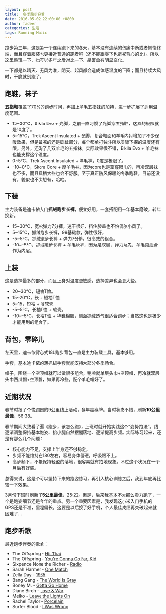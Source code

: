 ```yaml
---
layout: post
title:  冬季跑步穿着
date: 2016-05-02 22:00:00 +0800
author: fadeer
categories: 生活
tags: Running Music
---
```


跑步第三年，这是第一个连续跑下来的冬天，基本没有连续的伤痛中断或者懒惰终端，而且穿着服装也更接近普通的跑者吧（还不能跟零下也裤衩背心的比）。所以这里整理一下，也可以多年之后对比一下，是否会有明显变化。

一下都是以晴天、无风为准，阴天、起风都会造成体感温度的下降；而且持续大风时，干脆就别跑了。

跑鞋，袜子
----
**五指鞋**覆盖了70%的跑步时间，再加上羊毛五指袜的加持，进一步扩展了适用温度范围。

* 15~30℃，Bikila Evo + 光脚，之前一直习惯了光脚穿五指鞋，这双的极限就是10度了。
* 5~15℃，Trek Ascent Insulated + 光脚，复合鞋面和羊毛内衬增加了不少保暖效果，但是最凉的还是脚趾部分，每个都单打独斗所以实际下探的温度还有限。另外，还淘了几双羊毛的五指袜，实际效果很不错，Bikila Evo + 羊毛袜也能支撑这个温度。
* 0~5℃，Trek Ascent Insulated + 羊毛袜，0度是极限了。
* -10~0℃，Skora Core + 厚羊毛袜，因为core也是窟窿眼儿的，再冷双层袜也不多，而且风稍大些也会不舒服。至于真正防风保暖的冬季跑鞋，目前还没有，貌似也不太想有，哈哈。


下装
----
主力装备是迪卡侬入门**抓绒跑步长裤**，便宜好用，一套搭配用一年基本磨破，转年换新。

* 15~30℃，宽松弹力7分裤，速干很好，挡住膝盖也不怕偶尔小风了。
* 5~15℃，抓绒跑步长裤，99基础款，弹性很好，
* -5~5℃，抓绒跑步长裤 + 弹力7分裤，很高效的组合。
* -10~-5℃，抓绒跑步长裤 + 羊毛秋裤，因为是双层，弹力为先，羊毛更适合作为内层。


上装
----
这是选择最多的部分，而且上身对温度更敏感，选择差异也会更大些。

* 20~30℃，短袖T恤。
* 15~20℃，长 + 短袖T恤
* 5~15，短袖 + 薄软壳
* -5~5℃，长袖T恤 + 软壳。
* -10~-5℃，长袖T恤 + 华巍棉服，侧面抓绒透气很适合跑步；当然这也是极少才能用到的组合了。

背包，零碎儿
----
冬天里，迪卡侬背心式18L跑步背包一直是主力装载工具，基本够用。

手套，基本迪卡侬的薄抓绒手套就能支持大部分冬季场合。

帽子，围绕一个空顶帽就可以做很多组合。稍冷就单层头巾+空顶帽，再冷就双层头巾西瓜帽+空顶帽，如果再冷些，配个羊毛帽好了。

近期状况
----
春节时报了个悦跑圈的9公里线上活动，猴年赢猴牌。当时状态不错，刷新**10公里最佳**，56:38。

春节期间大致看了遍《跑步，该怎么跑》，上班时就开始实践这个“姿势跑法”。线逐渐调整保持基本跑姿、抬小腿自然摆腿落地、逐渐提高步频。实际练习起来，还是有那么几个问题：

* 核心能力不足，支撑上半身还不够稳定。
* 步频不能维持在180左右，容易身体僵硬，呼吸跟不上。
* 高步频下，不能保持轻盈的落地，很容易就有拍地现象。不过这个状况在一个月后有好装。

总得来说，这是个可以坚持下来的跑姿练习，再引入核心训练之后，我到年底再比较一下效果。

3月份下班时刷新了**5公里最佳**，25:22。但是，后来我基本不太那么卖力跑了，一个是跑姿细节还是今年的重点。另一个重要因素是，我发现这小米入门手机的GPS还是不准，里程偏长，这要是以后换了好手机，个人最佳成绩再突破起来就困难了...

跑步听歌
----
最近跑步伴奏的歌单：

* The Offspring - [Hit That](http://music.163.com/#/m/song?id=21965137)
* The Offspring - [You're Gonna Go Far, Kid](http://music.163.com/#/m/song?id=21965206)
* Sixpence None the Richer - [Radio](http://music.163.com/#/m/song?id=1938641)
* Sarah Harmer - [One Match](http://music.163.com/#/m/song?id=19094999)
* Zella Day - [1965](http://music.163.com/#/m/song?id=28798452)
* Bang Gang - [The World Is Gray](http://music.163.com/#/m/song?id=16823351)
* Boney M. - [Gotta Go Home](http://music.163.com/#/m/song?id=2195551)
* Diane Birch - [Love & War](http://music.163.com/#/m/song?id=27863772)
* Meiko - [Leave the Lights On](http://music.163.com/#/m/song?id=3027514)
* Rachel Taylor - [Porcelain](http://music.163.com/#/m/song?id=28717854)
* Surfer Blood - [I Was Wrong](http://music.163.com/#/m/song?id=26484751)






